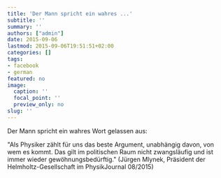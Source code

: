 ```yaml
---
title: 'Der Mann spricht ein wahres ...'
subtitle: ''
summary: ''
authors: ["admin"]
date: 2015-09-06
lastmod: 2015-09-06T19:51:51+02:00
categories: []
tags:
- facebook
- german
featured: no
image:
  caption: ''
  focal_point: ''
  preview_only: no
slug: ''
---
```

Der Mann spricht ein wahres Wort gelassen aus:

"Als Physiker zählt für uns das beste Argument, unabhängig davon, von wem es kommt. Das gilt im politischen Raum nicht zwangsläufig und ist immer wieder gewöhnungsbedürftig." 
(Jürgen Mlynek, Präsident der Helmholtz-Gesellschaft im PhysikJournal 08/2015)


